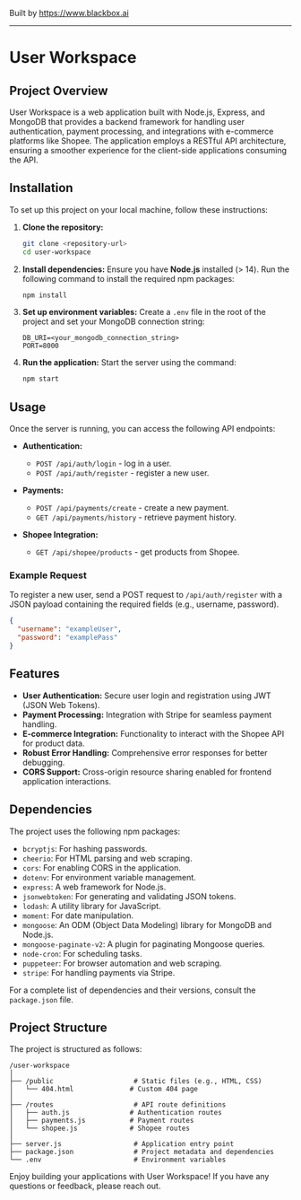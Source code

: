 
Built by https://www.blackbox.ai

---

# User Workspace

## Project Overview

User Workspace is a web application built with Node.js, Express, and MongoDB that provides a backend framework for handling user authentication, payment processing, and integrations with e-commerce platforms like Shopee. The application employs a RESTful API architecture, ensuring a smoother experience for the client-side applications consuming the API. 

## Installation

To set up this project on your local machine, follow these instructions:

1. **Clone the repository:**
   ```bash
   git clone <repository-url>
   cd user-workspace
   ```

2. **Install dependencies:**
   Ensure you have **Node.js** installed (> 14). Run the following command to install the required npm packages:
   ```bash
   npm install
   ```

3. **Set up environment variables:**
   Create a `.env` file in the root of the project and set your MongoDB connection string:
   ```env
   DB_URI=<your_mongodb_connection_string>
   PORT=8000
   ```

4. **Run the application:**
   Start the server using the command:
   ```bash
   npm start
   ```

## Usage

Once the server is running, you can access the following API endpoints:

- **Authentication:**
  - `POST /api/auth/login` - log in a user.
  - `POST /api/auth/register` - register a new user.

- **Payments:**
  - `POST /api/payments/create` - create a new payment.
  - `GET /api/payments/history` - retrieve payment history.

- **Shopee Integration:**
  - `GET /api/shopee/products` - get products from Shopee.

### Example Request

To register a new user, send a POST request to `/api/auth/register` with a JSON payload containing the required fields (e.g., username, password).

```json
{
  "username": "exampleUser",
  "password": "examplePass"
}
```

## Features

- **User Authentication:** Secure user login and registration using JWT (JSON Web Tokens).
- **Payment Processing:** Integration with Stripe for seamless payment handling.
- **E-commerce Integration:** Functionality to interact with the Shopee API for product data.
- **Robust Error Handling:** Comprehensive error responses for better debugging.
- **CORS Support:** Cross-origin resource sharing enabled for frontend application interactions.

## Dependencies

The project uses the following npm packages:

- `bcryptjs`: For hashing passwords.
- `cheerio`: For HTML parsing and web scraping.
- `cors`: For enabling CORS in the application.
- `dotenv`: For environment variable management.
- `express`: A web framework for Node.js.
- `jsonwebtoken`: For generating and validating JSON tokens.
- `lodash`: A utility library for JavaScript.
- `moment`: For date manipulation.
- `mongoose`: An ODM (Object Data Modeling) library for MongoDB and Node.js.
- `mongoose-paginate-v2`: A plugin for paginating Mongoose queries.
- `node-cron`: For scheduling tasks.
- `puppeteer`: For browser automation and web scraping.
- `stripe`: For handling payments via Stripe.

For a complete list of dependencies and their versions, consult the `package.json` file.

## Project Structure

The project is structured as follows:

```
/user-workspace
│
├── /public                    # Static files (e.g., HTML, CSS)
│   └── 404.html              # Custom 404 page
│
├── /routes                    # API route definitions
│   ├── auth.js               # Authentication routes
│   ├── payments.js           # Payment routes
│   └── shopee.js             # Shopee routes
│
├── server.js                  # Application entry point
├── package.json               # Project metadata and dependencies
└── .env                       # Environment variables
```

Enjoy building your applications with User Workspace! If you have any questions or feedback, please reach out.